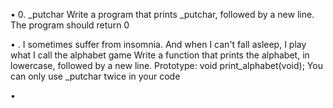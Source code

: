 • 0. _putchar
Write a program that prints _putchar, followed by a new line.
The program should return 0

• . I sometimes suffer from insomnia. And when I can't fall asleep, I play what I call the alphabet game
Write a function that prints the alphabet, in lowercase, followed by a new line.
Prototype: void print_alphabet(void);
You can only use _putchar twice in your code

•

